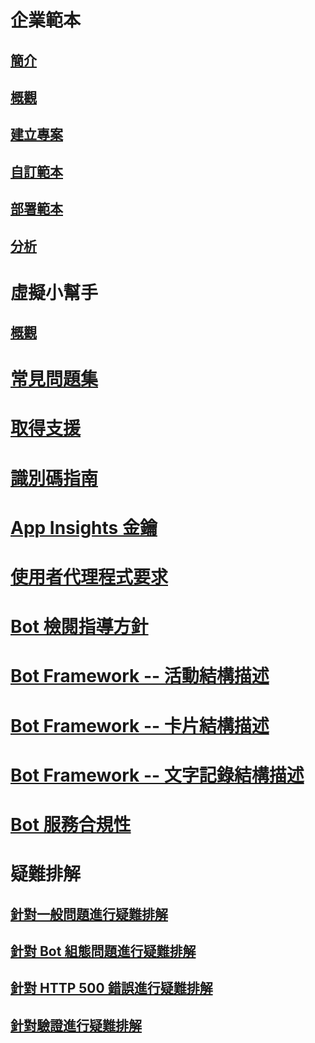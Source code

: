# 企業範本
## [簡介](../v4sdk/bot-builder-enterprise-template-overview.md)
## [概觀](../v4sdk/bot-builder-enterprise-template-overview-detail.md)
## [建立專案](../v4sdk/bot-builder-enterprise-template-create-project.md)
## [自訂範本](../v4sdk/bot-builder-enterprise-template-customize.md)
## [部署範本](../v4sdk/bot-builder-enterprise-template-deployment.md)
## [分析](../v4sdk/bot-builder-enterprise-template-powerbi.md)
# 虛擬小幫手 
## [概觀](../v4sdk/bot-builder-virtual-assistant-introduction.md)
# [常見問題集](../bot-service-resources-bot-framework-faq.md)
# [取得支援](../bot-service-resources-links-help.md)
# [識別碼指南](../bot-service-resources-identifiers-guide.md)
# [App Insights 金鑰](../bot-service-resources-app-insights-keys.md)
# [使用者代理程式要求](../bot-service-resources-user-agent.md)
# [Bot 檢閱指導方針](../bot-service-review-guidelines.md)
# [Bot Framework -- 活動結構描述](https://aka.ms/botSpecs-activitySchema)
# [Bot Framework -- 卡片結構描述](https://aka.ms/botSpecs-cardSchema)
# [Bot Framework -- 文字記錄結構描述](https://aka.ms/botSpecs-transcripts)
# [Bot 服務合規性](../v4sdk/bot-service-compliance.md)
# 疑難排解
## [針對一般問題進行疑難排解](../bot-service-troubleshoot-general-problems.md)
## [針對 Bot 組態問題進行疑難排解](../bot-service-troubleshoot-bot-configuration.md)
## [針對 HTTP 500 錯誤進行疑難排解](../bot-service-troubleshoot-500-errors.md)
## [針對驗證進行疑難排解](../bot-service-troubleshoot-authentication-problems.md)
